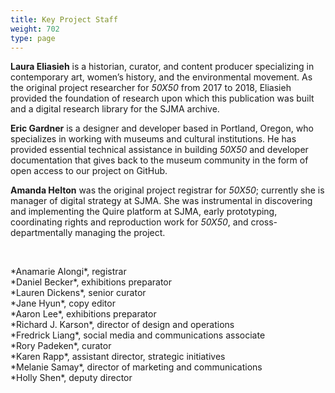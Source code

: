 ```yaml
---
title: Key Project Staff
weight: 702
type: page
---
```

**Laura Eliasieh** is a historian, curator, and content producer specializing in contemporary art, women’s history, and the environmental movement. As the original project researcher for *50X50* from 2017 to 2018, Eliasieh provided the foundation of research upon which this publication was built and a digital research library for the SJMA archive.

**Eric Gardner** is a designer and developer based in Portland, Oregon, who specializes in working with museums and cultural institutions. He has provided essential technical assistance in building *50X50* and developer documentation that gives back to the museum community in the form of open access to our project on GitHub.

**Amanda Helton** was the original project registrar for *50X50*; currently she is manager of digital strategy at SJMA. She was instrumental in discovering and implementing the Quire platform at SJMA, early prototyping, coordinating rights and reproduction work for *50X50*, and cross-departmentally managing the project.

<br/>

<p>*Anamarie Alongi*, registrar <br>
*Daniel Becker*, exhibitions preparator <br>
*Lauren Dickens*, senior curator <br>
*Jane Hyun*, copy editor <br>
*Aaron Lee*, exhibitions preparator <br>
*Richard J. Karson*, director of design and operations <br>
*Fredrick Liang*, social media and communications associate <br>
*Rory Padeken*, curator <br>
*Karen Rapp*, assistant director, strategic initiatives <br>
*Melanie Samay*, director of marketing and communications <br>
*Holly Shen*, deputy director <p/>
